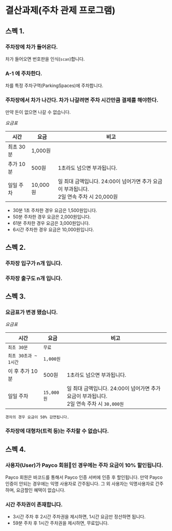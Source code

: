 # 결산과제(주차 관제 프로그램)

## 스펙 1.

### 주차장에 차가 들어온다.

차가 들어오면 번호판을 인식(`scan`)합니다.

### A-1 에 주차한다.

차를 특정 주차구역(ParkingSpaces)에 주차합니다.

### 주차장에서 차가 나간다. 차가 나갈려면 주차 시간만큼 결제를 해야한다.

만약 돈이 없으면 나갈 수 없습니다.

*요금표*

| 시간 | 요금 | 비고 |
| --- | --- | --- |
| 최초 30분 | 1,000원 |  |
| 추가 10분 | 500원 | 1초라도 넘으면 부과됩니다. |
| 일일 주차 | 10,000원 | 일 최대 금액입니다. 24:00이 넘어가면 추가 요금이 부과됩니다.<br>2일 연속 주차 시 20,000원 |

* 30분 1초 주차한 경우 요금은 1,500원입니다.
* 50분 주차한 경우 요금은 2,000원입니다.
* 61분 주차한 경우 요금은 3,000원입니다.
* 6시간 주차한 경우 요금은 10,000원입니다.

## 스펙 2.

### 주차장 입구가 n개 입니다.

### 주차장 출구도 n개 입니다.

## 스펙 3.

### 요금표가 변경 됐습니다.

*요금표*

| 시간 | 요금 | 비고 |
| --- | --- | --- |
| ````최초 30분```` | ````무료```` |  |
| ````최초 30초과 ~ 1시간```` | ````1,000원```` |  |
| 이 후 추가 10분 | 500원 | 1초라도 넘으면 부과됩니다. |
| 일일 주차 | ````15,000원```` | 일 최대 금액입니다. 24:00이 넘어가면 추가 요금이 부과됩니다.<br>2일 연속 주차 시 ````30,000원```` |

````경차의 경우 요금이 50% 감면됩니다.````

### 주차장에 대형차(트럭 등)는 주차할 수 없습니다.

## 스펙 4.

### 사용자(User)가 Payco 회원인 경우에는 주차 요금이 10% 할인됩니다.

Payco 회원은 바코드를 통해서 Payco 인증 서버에 인증 후 할인됩니다.
만약 Payco 인증이 안되는 경우에는 익명 사용자로 간주됩니다.
그 외 사용자는 익명사용자로 간주하며, 요금할인 혜택이 없습니다.

### 시간 주차권이 존재합니다.

* 3시간 주차 후 2시간 주차권을 제시하면, 1시간 요금만 정산하면 됩니다.
* 59분 주차 후 1시간 주차권을 제시하면, 무료입니다.

